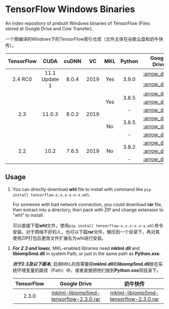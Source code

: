 # TensorFlow Windows Binaries

An index repository of prebuilt Windows binaries of TensorFlow (Files stored at Google Drive and Cow Transfer).

一个预编译的Windows下的TensorFlow索引仓库（文件主体在谷歌云盘和奶牛快传）。

<table>
    <thead align="center">
        <tr>
            <th>TensorFlow</th>
            <th>CUDA</th>
            <th>cuDNN</th>
            <th>VC</th>
            <th>MKL</th>
            <th>Python</th>
            <th>Google Drive</th>
            <th>奶牛快传</th>
            <th>Size</th>
        </tr>
    </thead>
    <tbody align="center">
        <tr>
            <td rowspan="2">2.4 RC0</td>
            <td rowspan="2">11.1 Update 1</td>
            <td rowspan="2">8.0.4</td>
            <td rowspan="2">2019</td>
            <td rowspan="2">Yes</td>
            <td rowspan="2">3.9.0</td>
            <td><a href="https://drive.google.com/file/d/1-77K36l80DeVa_o8lhX_KXZuNcNcc03D/view?usp=sharing" title="tensorflow-mkl-2.4.0rc0-cp39-cp39-win_amd64.whl">:arrow_down:</a></td>
            <td><a href="https://mua.cowtransfer.com/s/c9e17e1f70e547" title="tensorflow-mkl-2.4.0rc0-cp39-cp39-win_amd64.whl">:arrow_down:</a>
            <td>717.82MB</td>
        </tr>
        <tr>
            <td><a href="https://drive.google.com/file/d/1Eq8zJY-i2sBlEttaUzm5pIBjh5ofQMDc/view?usp=sharing" title="tensorflow-mkl-2.4.0rc0-cp39-cp39-win_amd64.rar">:arrow_down:</a></td>
            <td><a href="https://mua.cowtransfer.com/s/dbdea81568e24b" title="tensorflow-mkl-2.4.0rc0-cp39-cp39-win_amd64.rar">:arrow_down:</a>
            <td>292.58MB</td>
        </tr>
        <tr>
            <td rowspan="6">2.3</td>
            <td rowspan="6">11.0.3</td>
            <td rowspan="6">8.0.2</td>
            <td rowspan="6">2019</td>
            <td rowspan="3">Yes</td>
            <td rowspan="2">3.8.5</td>
            <td><a href="https://drive.google.com/file/d/1zUoH6HWdlvjYXGunW1AX52IoNAW6Dtqt/view?usp=sharing" title="tensorflow-2.3.0-cp38-cp38-win_amd64_mkl.whl">:arrow_down:</a></td>
            <td><a href="https://mua.cowtransfer.com/s/f76ffbdb1f1d46" title="tensorflow-2.3.0-cp38-cp38-win_amd64_mkl.whl">:arrow_down:</a>
            <td>633.06MB</td>
        </tr>
        <tr>
            <td><a href="https://drive.google.com/file/d/1HkAJKGC_Jf8wr1HwsmHWOUfrvjEdDAkV/view?usp=sharing" title="tensorflow-2.3.0-cp38-cp38-win_amd64_mkl.rar">:arrow_down:</a></td>
            <td><a href="https://mua.cowtransfer.com/s/8f1fc536b5a244" title="tensorflow-2.3.0-cp38-cp38-win_amd64_mkl.rar">:arrow_down:</a></td>
            <td>246.55MB</td>
        </tr>
        <tr>
            <td>-</td>
            <td><a href="https://drive.google.com/file/d/1vzR6k2asgge8N9kbCPd9PletNnFqh2Hx/view?usp=sharing" title="libtensorflow-2.3.0-mkl.rar">:arrow_down:</a></td>
            <td><a href="https://mua.cowtransfer.com/s/014062f95e1b48" title="libtensorflow-2.3.0-mkl.rar">:arrow_down:</a></td>
            <td>181.82MB</td>
        </tr>
        <tr>
            <td rowspan="3">No</td>
            <td rowspan="2">3.8.5</td>
            <td><a href="https://drive.google.com/file/d/1KVSd7agoxkn3U9p0icc9maXG2NnQBir_/view?usp=sharing" title="tensorflow-2.3.0-cp38-cp38-win_amd64.whl">:arrow_down:</a></td>
            <td><a href="https://mua.cowtransfer.com/s/81c738aa4c294f" title="tensorflow-2.3.0-cp38-cp38-win_amd64.whl">:arrow_down:</a></td>
            <td>506.53MB</td>
        </tr>
        <tr>
            <td><a href="https://drive.google.com/file/d/1RM1dPpM8tpDjT_kdpAAF_on03Op9su5S/view?usp=sharing" title="tensorflow-2.3.0-cp38-cp38-win_amd64.rar">:arrow_down:</a></td>
            <td><a href="https://mua.cowtransfer.com/s/1c088700b32549" title="tensorflow-2.3.0-cp38-cp38-win_amd64.rar">:arrow_down:</a></td>
            <td>210.11MB</td>
        </tr>
        <tr>
            <td>-</td>
            <td><a href="https://drive.google.com/file/d/1WVyREqUIy5WKwnmZ0h0Jh5BnaHET4OJB/view?usp=sharing" title="libtensorflow-2.3.0.rar">:arrow_down:</a></td>
            <td><a href="https://mua.cowtransfer.com/s/d23c7565bbdc4f" title="libtensorflow-2.3.0.rar">:arrow_down:</a></td>
            <td>175.60MB</td>
        </tr>
        <tr>
            <td rowspan="3">2.2</td>
            <td rowspan="3">10.2</td>
            <td rowspan="3">7.6.5</td>
            <td rowspan="3">2019</td>
            <td rowspan="3">No</td>
            <td rowspan="2">3.8.2</td>
            <td><a href="https://drive.google.com/file/d/1WNT_FtBcFZSyTu_Le2U6Gb2mJRiHfEBB/view?usp=sharing" title="tensorflow-2.2.0-cp38-cp38-win_amd64.whl">:arrow_down:</a></td>
            <td><a href="https://mua.cowtransfer.com/s/956e65f916b540" title="tensorflow-2.2.0-cp38-cp38-win_amd64.whl">:arrow_down:</a></td>
            <td>466.62MB</td>
        </tr>
        <tr>
            <td><a href="https://drive.google.com/file/d/1N0gjX8lH4HU5tzmdxJV6OQfnemjoLfhc/view?usp=sharing" title="tensorflow-2.2.0-cp38-cp38-win_amd64.rar">:arrow_down:</a></td>
            <td><a href="https://mua.cowtransfer.com/s/997541a4f5bc4f" title="tensorflow-2.2.0-cp38-cp38-win_amd64.rar">:arrow_down:</a></td>
            <td>153.37MB</td>
        </tr>
        <tr>
            <td>-</td>
            <td><a href="https://drive.google.com/file/d/1bkSq3qwnwCLqsATDr42VviHOHFsIJNlq/view?usp=sharing" title="libtensorflow-2.2.0.rar">:arrow_down:</a></td>
            <td><a href="https://mua.cowtransfer.com/s/89d4ae93edfc40" title="libtensorflow-2.2.0.rar">:arrow_down:</a></td>
            <td>110.90MB</td>
        </tr>
    </tbody>
</table>

## Usage

1. You can directly download **whl** file to install with command like `pip install tensorflow-x.x.x-x-x-x.whl`.

   For someone with bad network connection, you could download **rar** file, then extract into a directory, then pack with ZIP and change extension to "whl" to install.

   可以直接下载**whl**文件，使用`pip install tensorflow-x.x.x-x-x-x.whl`命令安装。对于网络不好的人，也可以下载**rar**文件，解压到一个目录下，再对其使用ZIP打包后更改文件扩展名为whl进行安装。

2. ***For 2.3 and lower,***
   MKL-enabled libraries need **mklml.dll** and **libiomp5md.dll** in system Path, or just in the same path as **Python.exe**.

   ***对于2.3及以下版本,***
   启用MKL的库需要把**mklml.dll**和**libiomp5md.dll**放在系统环境变量的路径（Path）中，或者直接把他们放到**Python.exe**同目录下。
   
   | TensorFlow | Google Drive | 奶牛快传 |
   | :-: | :-: | :-: |
   | 2.3.0 | [mklml-libiomp5md-tensorflow-2.3.0.rar](https://drive.google.com/file/d/1ra3yG373VFei0Lu-w52YcBc_pmGv_JaU/view?usp=sharing) | [mklml-libiomp5md-tensorflow-2.3.0.rar](https://mua.cowtransfer.com/s/d11e9a2794fc4a)
